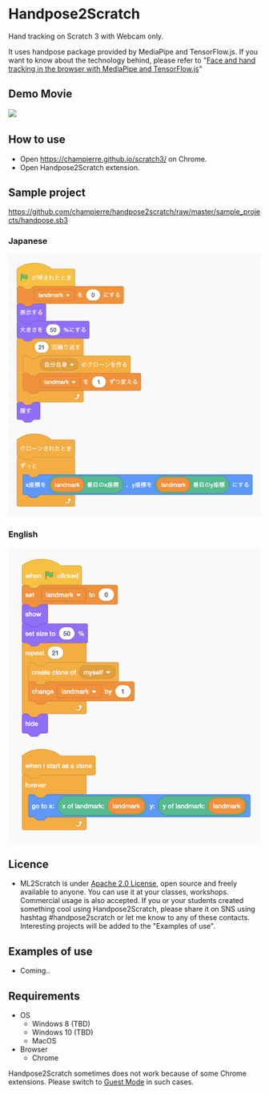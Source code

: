 # Handpose2Scratch

Hand tracking on Scratch 3 with Webcam only.

It uses handpose package provided by MediaPipe and TensorFlow.js. If you want to know about the technology behind, please refer to "[Face and hand tracking in the browser with MediaPipe and TensorFlow.js](https://blog.tensorflow.org/2020/03/face-and-hand-tracking-in-browser-with-mediapipe-and-tensorflowjs.html)"

## Demo Movie

  <img src="images/handpose.gif" width="600" />

## How to use

- Open https://champierre.github.io/scratch3/ on Chrome.
- Open Handpose2Scratch extension.

## Sample project

https://github.com/champierre/handpose2scratch/raw/master/sample_projects/handpose.sb3

### Japanese

<img src="images/ja/sample_project.png" />

### English

<img src="images/en/sample_project.png" />

## Licence

- ML2Scratch is under [Apache 2.0 License](./LICENSE.md), open source and freely available to anyone. You can use it at your classes, workshops. Commercial usage is also accepted. If you or your students created something cool using Handpose2Scratch, please share it on SNS using hashtag #handpose2scratch or let me know to any of these contacts. Interesting projects will be added to the "Examples of use".

## Examples of use

- Coming..

## Requirements

- OS
  - Windows 8 (TBD)
  - Windows 10 (TBD)
  - MacOS
- Browser
  - Chrome

Handpose2Scratch sometimes does not work because of some Chrome extensions. Please switch to [Guest Mode](https://support.google.com/chrome/answer/6130773) in such cases.
